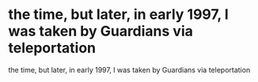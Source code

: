 # the time, but later, in early 1997, I was taken by Guardians via teleportation

the time, but later, in early 1997, I was taken by Guardians via teleportation
